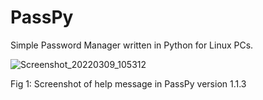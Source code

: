 # PassPy
Simple Password Manager written in Python for Linux PCs.


![Screenshot_20220309_105312](https://user-images.githubusercontent.com/8721711/157417462-445c28c1-e07f-4fff-9736-910a080c66a6.png)

Fig 1: Screenshot of help message in PassPy version 1.1.3
